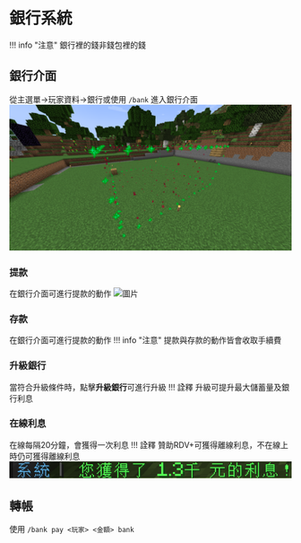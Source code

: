 # 銀行系統

!!! info "注意"
    銀行裡的錢非錢包裡的錢
    
## 銀行介面
從主選單->玩家資料->銀行或使用 `/bank` 進入銀行介面
![圖片](assets/land/cui.png)

### 提款
在銀行介面可進行提款的動作
![圖片](assets/bank_view.png)
    
### 存款
在銀行介面可進行提款的動作
!!! info "注意"
    提款與存款的動作皆會收取手續費

### 升級銀行
當符合升級條件時，點擊**升級銀行**可進行升級
!!! 詮釋
    升級可提升最大儲蓄量及銀行利息
    
### 在線利息
在線每隔20分鐘，會獲得一次利息
!!! 詮釋
    贊助RDV+可獲得離線利息，不在線上時仍可獲得離線利息
![圖片](assets/bank_interest.png)

## 轉帳
使用 `/bank pay <玩家> <金額> bank`
